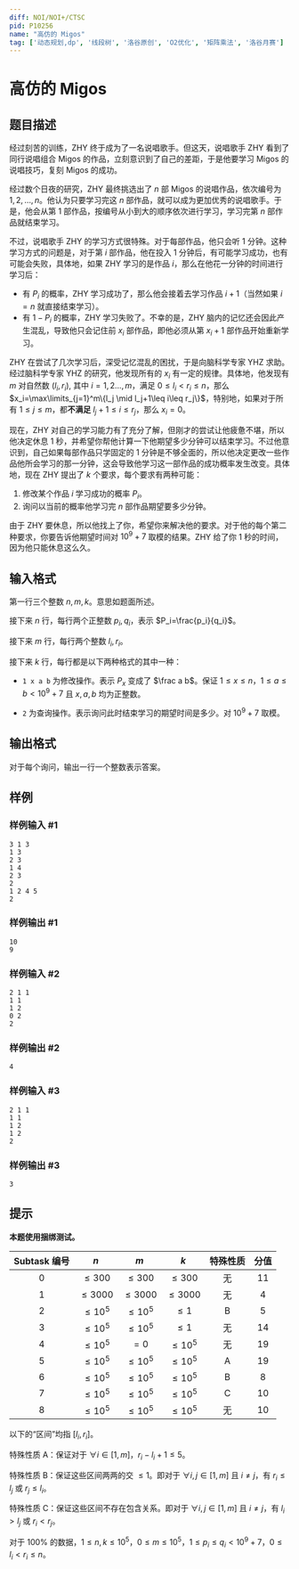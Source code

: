 ```yaml
---
diff: NOI/NOI+/CTSC
pid: P10256
name: "高仿的 Migos"
tag: ['动态规划,dp', '线段树', '洛谷原创', 'O2优化', '矩阵乘法', '洛谷月赛']
---
```

# 高仿的 Migos
## 题目描述

经过刻苦的训练，ZHY 终于成为了一名说唱歌手。但这天，说唱歌手 ZHY 看到了同行说唱组合 Migos 的作品，立刻意识到了自己的差距，于是他要学习 Migos 的说唱技巧，复刻 Migos 的成功。

经过数个日夜的研究，ZHY 最终挑选出了 $n$ 部 Migos 的说唱作品，依次编号为 $1,2,\dots,n$。他认为只要学习完这 $n$ 部作品，就可以成为更加优秀的说唱歌手。于是，他会从第 $1$ 部作品，按编号从小到大的顺序依次进行学习，学习完第 $n$ 部作品就结束学习。

不过，说唱歌手 ZHY 的学习方式很特殊。对于每部作品，他只会听 $1$ 分钟。这种学习方式的问题是，对于第 $i$ 部作品，他在投入 $1$ 分钟后，有可能学习成功，也有可能会失败，具体地，如果 ZHY 学习的是作品 $i$，那么在他花一分钟的时间进行学习后：

- 有 $P_i$ 的概率，ZHY 学习成功了，那么他会接着去学习作品 $i+1$（当然如果 $i=n$ 就直接结束学习）。
- 有 $1-P_i$ 的概率，ZHY 学习失败了。不幸的是，ZHY 脑内的记忆还会因此产生混乱，导致他只会记住前 $x_i$ 部作品，即他必须从第 $x_i+1$ 部作品开始重新学习。

ZHY 在尝试了几次学习后，深受记忆混乱的困扰，于是向脑科学专家 YHZ 求助。经过脑科学专家 YHZ 的研究，他发现所有的 $x_i$ 有一定的规律。具体地，他发现有 $m$ 对自然数 $(l_i,r_i)$, 其中 $i=1,2\dots,m$，满足 $0\leq l_i<r_i\leq n$，那么 $x_i=\max\limits_{j=1}^m\{l_j
\mid l_j+1\leq i\leq r_j\}$，特别地，如果对于所有 $1\leq j\leq m$，都**不满足** $l_j+1\leq i\leq r_j$，那么 $x_i=0$。

现在，ZHY 对自己的学习能力有了充分了解，但刚才的尝试让他疲惫不堪，所以他决定休息 $1$ 秒，并希望你帮他计算一下他期望多少分钟可以结束学习。不过他意识到，自己如果每部作品只学固定的 $1$ 分钟是不够全面的，所以他决定更改一些作品他所会学习的那一分钟，这会导致他学习这一部作品的成功概率发生改变。具体地，现在 ZHY 提出了 $k$ 个要求，每个要求有两种可能：

1. 修改某个作品 $i$ 学习成功的概率 $P_i$。
1. 询问以当前的概率他学习完 $n$ 部作品期望要多少分钟。

由于 ZHY 要休息，所以他找上了你，希望你来解决他的要求。对于他的每个第二种要求，你要告诉他期望时间对 $10^9+7$ 取模的结果。ZHY 给了你 $1$ 秒的时间，因为他只能休息这么久。
## 输入格式

第一行三个整数 $n,m,k$。意思如题面所述。

接下来 $n$ 行，每行两个正整数 $p_i,q_i$，表示 $P_i=\frac{p_i}{q_i}$。

接下来 $m$ 行，每行两个整数 $l_{i},r_{i}$。

接下来 $k$ 行，每行都是以下两种格式的其中一种：

- `1 x a b` 为修改操作。表示 $P_x$ 变成了 $\frac a b$。保证 $1\le x \le n$，$1 \le a \le b < 10^9+7$ 且 $x,a,b$ 均为正整数。

- `2` 为查询操作。表示询问此时结束学习的期望时间是多少。对 $10^9+7$ 取模。
## 输出格式

对于每个询问，输出一行一个整数表示答案。
## 样例

### 样例输入 #1
```
3 1 3
1 3
2 3
1 4
2 3
2
1 2 4 5
2
```
### 样例输出 #1
```
10
9
```
### 样例输入 #2
```
2 1 1
1 1
1 2
0 2
2
```
### 样例输出 #2
```
4
```
### 样例输入 #3
```
2 1 1
1 1
1 2
1 2
2
```
### 样例输出 #3
```
3
```
## 提示

**本题使用捆绑测试。**

| Subtask 编号 | $n$ | $m$ | $k$ | 特殊性质 |分值 |
| :-----: | :-----: | :-----: | :-----: | :-----: | :-----: |
| $0$ | $\le 300$ | $\le 300$ | $\le 300$ | 无 | $11$ |
| $1$ | $\le 3000$ | $\le 3000$ | $\le 3000$ | 无 | $4$ |
| $2$ | $\le 10^5$ | $\le 10^5$ | $\le 1$ | B | $5$ |
| $3$ | $\le 10^5$ | $\le 10^5$ | $\le 1$ | 无 | $14$ |
| $4$ | $\le 10^5$ | $=0$ | $\le 10^5$ | 无 | $19$ |
| $5$ | $\le 10^5$ | $\le 10^5$ | $\le 10^5$ | A | $19$ |
| $6$ | $\le 10^5$ | $\le 10^5$ | $\le 10^5$ | B | $8$ |
| $7$ | $\le 10^5$ | $\le 10^5$ | $\le 10^5$ | C | $10$ |
| $8$ | $\le 10^5$ | $\le 10^5$ | $\le 10^5$ | 无 | $10$ |

以下的“区间”均指 $[l_i,r_i]$。

特殊性质 A：保证对于 $\forall i \in [1,m]$，$r_i-l_i+1\le 5$。

特殊性质 B：保证这些区间两两的交 $\le 1$。即对于 $\forall i,j \in [1,m]$ 且 $i\ne j$，有 $r_i\le l_j$ 或 $r_j\le l_i$。

特殊性质 C：保证这些区间不存在包含关系。即对于 $\forall i,j \in [1,m]$ 且 $i\ne j$，有 $l_i>l_j$ 或 $r_i<r_j$。

对于 $100\%$ 的数据，$1 \le n,k \le 10^5$，$0 \le m \le 10^5$，$1 \le p_{i} \le q_{i} \lt 10^{9}+7$，$0 \le l_{i} \lt r_{i} \le n$。
